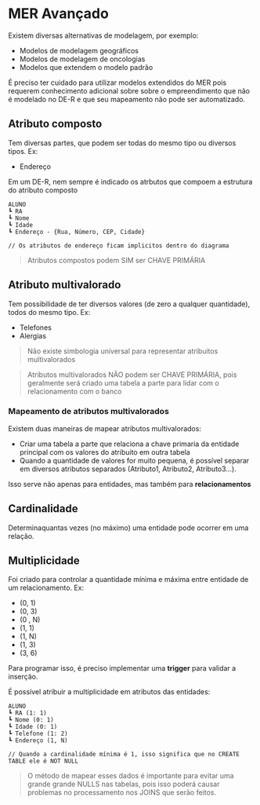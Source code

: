 # MER Avançado

Existem diversas alternativas de modelagem, por exemplo:
- Modelos de modelagem geográficos
- Modelos de modelagem de oncologias
- Modelos que extendem o modelo padrão

É preciso ter cuidado para utilizar modelos extendidos do MER pois requerem conhecimento adicional sobre sobre o empreendimento que não é modelado no DE-R e que seu mapeamento não pode ser automatizado.

## Atributo composto

Tem diversas partes, que podem ser todas do mesmo tipo ou diversos tipos. Ex:
- Endereço

Em um DE-R, nem sempre é indicado os atrbutos que compoem a estrutura do atributo composto

```
ALUNO
┗ RA
┗ Nome
┗ Idade
┗ Endereço - {Rua, Número, CEP, Cidade}

// Os atributos de endereço ficam implicitos dentro do diagrama
```

> Atributos compostos podem SIM ser CHAVE PRIMÁRIA

## Atributo multivalorado

Tem possibilidade de ter diversos valores (de zero a qualquer quantidade), todos do mesmo tipo. Ex:
- Telefones
- Alergias

> Não existe simbologia universal para representar atribuitos multivalorados

> Atributos multivalorados NÃO podem ser CHAVE PRIMÁRIA, pois geralmente será criado uma tabela a parte para lidar com o relacionamento com o banco

### Mapeamento de atributos multivalorados
Existem duas maneiras de mapear atributos multivalorados:
- Criar uma tabela a parte que relaciona a chave primaria da entidade principal com os valores do atribuito em outra tabela
- Quando a quantidade de valores for muito pequena, é possível separar em diversos atributos separados (Atributo1, Atributo2, Atributo3...).

Isso serve não apenas para entidades, mas também para **relacionamentos**

## Cardinalidade

Determinaquantas vezes (no máximo) uma entidade pode ocorrer em uma relação.

## Multiplicidade

Foi criado para controlar a quantidade mínima e máxima entre entidade de um relacionamento. Ex:
- (0, 1)
- (0, 3)
- (0 , N)
- (1, 1)
- (1, N)
- (1, 3)
- (3, 6)

Para programar isso, é preciso implementar uma **trigger** para validar a inserção.

É possível atribuir a multiplicidade em atributos das entidades:
```
ALUNO
┗ RA (1: 1)
┗ Nome (0: 1)
┗ Idade (0: 1)
┗ Telefone (1: 2)
┗ Endereço (1, N)

// Quando a cardinalidade mínima é 1, isso significa que no CREATE TABLE ele é NOT NULL
```

> O método de mapear esses dados é importante para evitar uma grande grande NULLS nas tabelas, pois isso poderá causar problemas no processamento nos JOINS que serão feitos.